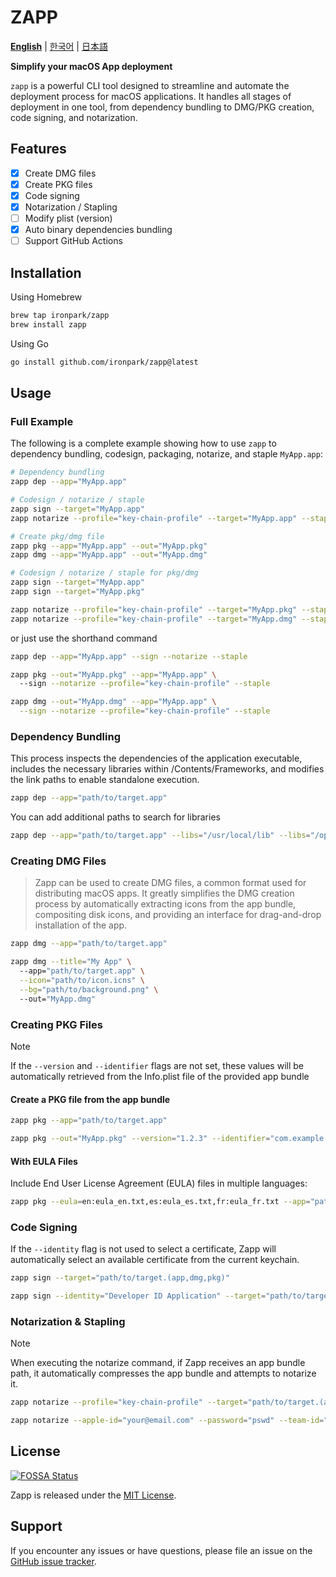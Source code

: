 # ZAPP

[**English**](README.md) | [한국어](README.ko.md) | [日本語](README.ja.md) 

**Simplify your macOS App deployment**

`zapp` is a powerful CLI tool designed to streamline and automate the deployment process for macOS applications. It handles all stages of deployment in one tool, from dependency bundling to DMG/PKG creation, code signing, and notarization.

## Features

- [x] Create DMG files
- [x] Create PKG files
- [x] Code signing
- [x] Notarization / Stapling
- [ ] Modify plist (version)
- [x] Auto binary dependencies bundling
- [ ] Support GitHub Actions

## Installation
Using Homebrew
```bash
brew tap ironpark/zapp
brew install zapp
```
Using Go
```bash
go install github.com/ironpark/zapp@latest
```

## Usage

### Full Example
The following is a complete example showing how to use `zapp` to dependency bundling, codesign, packaging, notarize, and staple `MyApp.app`:

```bash
# Dependency bundling
zapp dep --app="MyApp.app"

# Codesign / notarize / staple
zapp sign --target="MyApp.app"
zapp notarize --profile="key-chain-profile" --target="MyApp.app" --staple

# Create pkg/dmg file
zapp pkg --app="MyApp.app" --out="MyApp.pkg"
zapp dmg --app="MyApp.app" --out="MyApp.dmg"

# Codesign / notarize / staple for pkg/dmg
zapp sign --target="MyApp.app"
zapp sign --target="MyApp.pkg"

zapp notarize --profile="key-chain-profile" --target="MyApp.pkg" --staple
zapp notarize --profile="key-chain-profile" --target="MyApp.dmg" --staple
```
or just use the shorthand command
```bash
zapp dep --app="MyApp.app" --sign --notarize --staple

zapp pkg --out="MyApp.pkg" --app="MyApp.app" \ 
  --sign --notarize --profile="key-chain-profile" --staple

zapp dmg --out="MyApp.dmg" --app="MyApp.app" \
  --sign --notarize --profile="key-chain-profile" --staple
```

### Dependency Bundling
This process inspects the dependencies of the application executable, includes the necessary libraries within /Contents/Frameworks, and modifies the link paths to enable standalone execution.

```bash
zapp dep --app="path/to/target.app"
```
You can add additional paths to search for libraries
```bash
zapp dep --app="path/to/target.app" --libs="/usr/local/lib" --libs="/opt/homebrew/Cellar/ffmpeg/7.0.2/lib"
```


### Creating DMG Files

> Zapp can be used to create DMG files, a common format used for distributing macOS apps.
It greatly simplifies the DMG creation process by automatically extracting icons from the app bundle, compositing disk icons, and providing an interface for drag-and-drop installation of the app.


```bash
zapp dmg --app="path/to/target.app"
```

```bash
zapp dmg --title="My App" \ 
  --app="path/to/target.app" \
  --icon="path/to/icon.icns" \
  --bg="path/to/background.png" \ 
  --out="MyApp.dmg"
```

### Creating PKG Files

> [!NOTE]
> 
> If the `--version` and `--identifier` flags are not set, these values will be automatically retrieved from the Info.plist file of the provided app bundle

#### Create a PKG file from the app bundle
```bash
zapp pkg --app="path/to/target.app"
```

```bash
zapp pkg --out="MyApp.pkg" --version="1.2.3" --identifier="com.example.myapp" --app="path/to/target.app"
```

#### With EULA Files

Include End User License Agreement (EULA) files in multiple languages:

```bash
zapp pkg --eula=en:eula_en.txt,es:eula_es.txt,fr:eula_fr.txt --app="path/to/target.app" 
```
### Code Signing

If the `--identity` flag is not used to select a certificate, Zapp will automatically select an available certificate from the current keychain.

```bash
zapp sign --target="path/to/target.(app,dmg,pkg)"
```
```bash
zapp sign --identity="Developer ID Application" --target="path/to/target.(app,dmg,pkg)"
```

### Notarization & Stapling
> [!NOTE]
> 
> When executing the notarize command, if Zapp receives an app bundle path, it automatically compresses the app bundle and attempts to notarize it.

```bash
zapp notarize --profile="key-chain-profile" --target="path/to/target.(app,dmg,pkg)" --staple
```

```bash
zapp notarize --apple-id="your@email.com" --password="pswd" --team-id="XXXXX" --target="path/to/target.(app,dmg,pkg)" --staple
```

## License
[![FOSSA Status](https://app.fossa.com/api/projects/git%2Bgithub.com%2Fironpark%2Fzapp.svg?type=large&issueType=license)](https://app.fossa.com/projects/git%2Bgithub.com%2Fironpark%2Fzapp?ref=badge_large&issueType=license)

Zapp is released under the [MIT License](LICENSE).

## Support

If you encounter any issues or have questions, please file an issue on the [GitHub issue tracker](https://github.com/ironpark/zapp/issues).
